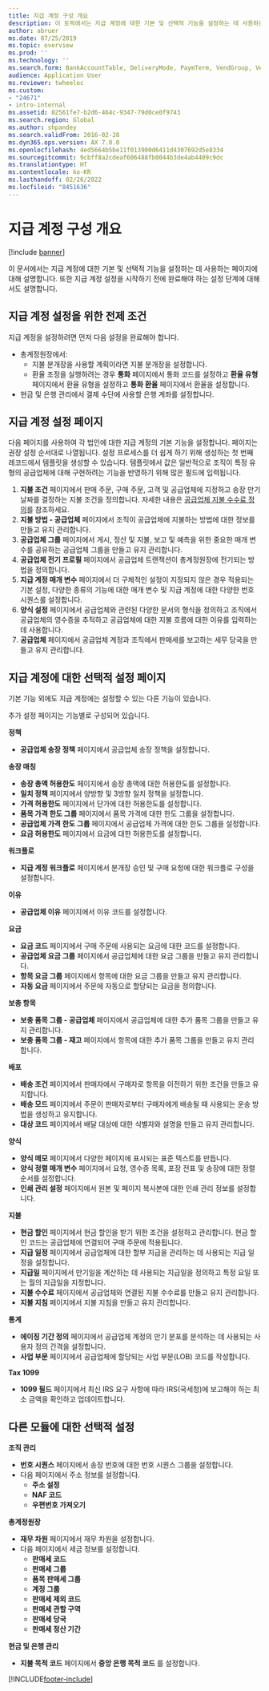 ```yaml
---
title: 지급 계정 구성 개요
description: 이 토픽에서는 지급 계정에 대한 기본 및 선택적 기능을 설정하는 데 사용하는 페이지에 대해 설명합니다. 또한 지급 계정 설정을 시작하기 전에 완료해야 하는 설정 단계에 대해서도 설명합니다.
author: abruer
ms.date: 07/25/2019
ms.topic: overview
ms.prod: ''
ms.technology: ''
ms.search.form: BankAccountTable, DeliveryMode, PaymTerm, VendGroup, VendParameters, VendPaymMode, VendTable, DeliveryReason, DeliveryTerms, DestinationCode
audience: Application User
ms.reviewer: twheeloc
ms.custom:
- "24671"
- intro-internal
ms.assetid: 82561fe7-b2d6-464c-9347-79d0ce0f9743
ms.search.region: Global
ms.author: shpandey
ms.search.validFrom: 2016-02-28
ms.dyn365.ops.version: AX 7.0.0
ms.openlocfilehash: 4ed5664b5be11f013900d6411d4307692d5e8334
ms.sourcegitcommit: 9cbff8a2cdeaf606488fb0044b3de4ab4409c9dc
ms.translationtype: HT
ms.contentlocale: ko-KR
ms.lasthandoff: 02/26/2022
ms.locfileid: "8451636"
---
```

# <a name="configure-accounts-payable-overview"></a>지급 계정 구성 개요

[!include [banner](../includes/banner.md)]

이 문서에서는 지급 계정에 대한 기본 및 선택적 기능을 설정하는 데 사용하는 페이지에 대해 설명합니다. 또한 지급 계정 설정을 시작하기 전에 완료해야 하는 설정 단계에 대해서도 설명합니다.

## <a name="prerequisites-for-accounts-payable-setup"></a>지급 계정 설정을 위한 전제 조건

지급 계정을 설정하려면 먼저 다음 설정을 완료해야 합니다.

-   총계정원장에서:
    -   지불 분개장을 사용할 계획이라면 지불 분개장을 설정합니다.
    -   환율 조정을 실행하려는 경우 **통화** 페이지에서 통화 코드를 설정하고 **환율 유형** 페이지에서 환율 유형을 설정하고 **통화 환율** 페이지에서 환율을 설정합니다.
-   현금 및 은행 관리에서 결제 수단에 사용할 은행 계좌를 설정합니다.

## <a name="setup-pages-for-accounts-payable"></a>지급 계정 설정 페이지

다음 페이지를 사용하여 각 법인에 대한 지급 계정의 기본 기능을 설정합니다. 페이지는 권장 설정 순서대로 나열됩니다. 설정 프로세스를 더 쉽게 하기 위해 생성하는 첫 번째 레코드에서 템플릿을 생성할 수 있습니다. 템플릿에서 값은 일반적으로 조직이 특정 유형의 공급업체에 대해 구현하려는 기능을 반영하기 위해 많은 필드에 입력됩니다.
1.  **지불 조건** 페이지에서 판매 주문, 구매 주문, 고객 및 공급업체에 지정하고 송장 만기 날짜를 결정하는 지불 조건을 정의합니다. 자세한 내용은 [공급업체 지불 수수료 정의](tasks/define-vendor-payment-fees.md)를 참조하세요.
2.  **지불 방법 - 공급업체** 페이지에서 조직이 공급업체에 지불하는 방법에 대한 정보를 만들고 유지 관리합니다.
3.  **공급업체 그룹** 페이지에서 게시, 정산 및 지불, 보고 및 예측을 위한 중요한 매개 변수를 공유하는 공급업체 그룹을 만들고 유지 관리합니다.
4.  **공급업체 전기 프로필** 페이지에서 공급업체 트랜잭션이 총계정원장에 전기되는 방법을 정의합니다.
5.  **지급 계정 매개 변수** 페이지에서 더 구체적인 설정이 지정되지 않은 경우 적용되는 기본 설정, 다양한 종류의 기능에 대한 매개 변수 및 지급 계정에 대한 다양한 번호 시퀀스를 설정합니다.
6.  **양식 설정** 페이지에서 공급업체와 관련된 다양한 문서의 형식을 정의하고 조직에서 공급업체의 영수증을 추적하고 공급업체에 대한 지불 흐름에 대한 이유를 입력하는 데 사용합니다.
7.  **공급업체** 페이지에서 공급업체 계정과 조직에서 판매세를 보고하는 세무 당국을 만들고 유지 관리합니다.

## <a name="optional-setup-pages-for-accounts-payable"></a>지급 계정에 대한 선택적 설정 페이지
기본 기능 외에도 지급 계정에는 설정할 수 있는 다른 기능이 있습니다.

추가 설정 페이지는 기능별로 구성되어 있습니다.

**정책**
-   **공급업체 송장 정책** 페이지에서 공급업체 송장 정책을 설정합니다.

**송장 매칭**

-   **송장 총액 허용한도** 페이지에서 송장 총액에 대한 허용한도를 설정합니다.
-   **일치 정책** 페이지에서 양방향 및 3방향 일치 정책을 설정합니다.
-   **가격 허용한도** 페이지에서 단가에 대한 허용한도를 설정합니다.
-   **품목 가격 한도 그룹** 페이지에서 품목 가격에 대한 한도 그룹을 설정합니다.
-   **공급업체 가격 한도 그룹** 페이지에서 공급업체 가격에 대한 한도 그룹을 설정합니다.
-   **요금 허용한도** 페이지에서 요금에 대한 허용한도를 설정합니다.

**워크플로**

-   **지급 계정 워크플로** 페이지에서 분개장 승인 및 구매 요청에 대한 워크플로 구성을 설정합니다.

**이유**

-   **공급업체 이유** 페이지에서 이유 코드를 설정합니다.

**요금**

-   **요금 코드** 페이지에서 구매 주문에 사용되는 요금에 대한 코드를 설정합니다.
-   **공급업체 요금 그룹** 페이지에서 공급업체에 대한 요금 그룹을 만들고 유지 관리합니다.
-   **항목 요금 그룹** 페이지에서 항목에 대한 요금 그룹을 만들고 유지 관리합니다.
-   **자동 요금** 페이지에서 주문에 자동으로 할당되는 요금을 정의합니다.

**보충 항목**

-   **보충 품목 그룹 - 공급업체** 페이지에서 공급업체에 대한 추가 품목 그룹을 만들고 유지 관리합니다.
-   **보충 품목 그룹 - 재고** 페이지에서 항목에 대한 추가 품목 그룹을 만들고 유지 관리합니다.

**배포**

-   **배송 조건** 페이지에서 판매자에서 구매자로 항목을 이전하기 위한 조건을 만들고 유지합니다.
-   **배송 모드** 페이지에서 주문이 판매자로부터 구매자에게 배송될 때 사용되는 운송 방법을 생성하고 유지합니다.
-   **대상 코드** 페이지에서 배달 대상에 대한 식별자와 설명을 만들고 유지 관리합니다.

**양식**

-   **양식 메모** 페이지에서 다양한 페이지에 표시되는 표준 텍스트를 만듭니다.
-   **양식 정렬 매개 변수** 페이지에서 요청, 영수증 목록, 포장 전표 및 송장에 대한 정렬 순서를 설정합니다.
-   **인쇄 관리 설정** 페이지에서 원본 및 페이지 복사본에 대한 인쇄 관리 정보를 설정합니다.

**지불**

-   **현금 할인** 페이지에서 현금 할인을 받기 위한 조건을 설정하고 관리합니다. 현금 할인 코드는 공급업체에 연결되어 구매 주문에 적용됩니다.
-   **지급 일정** 페이지에서 공급업체에 대한 할부 지급을 관리하는 데 사용되는 지급 일정을 설정합니다.
-   **지급일** 페이지에서 만기일을 계산하는 데 사용되는 지급일을 정의하고 특정 요일 또는 월의 지급일을 지정합니다.
-   **지불 수수료** 페이지에서 공급업체와 연결된 지불 수수료를 만들고 유지 관리합니다.
-   **지불 지침** 페이지에서 지불 지침을 만들고 유지 관리합니다.

**통계**

-   **에이징 기간 정의** 페이지에서 공급업체 계정의 만기 분포를 분석하는 데 사용되는 사용자 정의 간격을 설정합니다.
-   **사업 부문** 페이지에서 공급업체에 할당되는 사업 부문(LOB) 코드를 작성합니다.

**Tax 1099**

-   **1099 필드** 페이지에서 최신 IRS 요구 사항에 따라 IRS(국세청)에 보고해야 하는 최소 금액을 확인하고 업데이트합니다.

## <a name="optional-setup-for-other-modules"></a>**다른 모듈에 대한 선택적 설정**
**조직 관리**

-   **번호 시퀀스** 페이지에서 송장 번호에 대한 번호 시퀀스 그룹을 설정합니다.
-   다음 페이지에서 주소 정보를 설정합니다.
    -   **주소 설정**
    -   **NAF 코드**
    -   **우편번호 가져오기**

**총계정원장**

-   **재무 차원** 페이지에서 재무 차원을 설정합니다.
-   다음 페이지에서 세금 정보를 설정합니다.
    -   **판매세 코드**
    -   **판매세 그룹**
    -   **품목 판매세 그룹**
    -   **계정 그룹**
    -   **판매세 제외 코드**
    -   **판매세 관할 구역**
    -   **판매세 당국**
    -   **판매세 정산 기간**

**현금 및 은행 관리**

-   **지불 목적 코드** 페이지에서 **중앙 은행 목적 코드** 를 설정합니다.



[!INCLUDE[footer-include](../../includes/footer-banner.md)]
